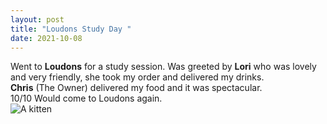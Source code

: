 ```yaml
---
layout: post
title: "Loudons Study Day "
date: 2021-10-08
---
```


Went to **Loudons** for a study session. Was greeted by **Lori** who was lovely and very friendly, she took my order and delivered my drinks. <br>
**Chris** (The Owner) delivered my food and it was spectacular.<br>
10/10 Would come to Loudons again.<br>
<img src="https://pbs.twimg.com/media/CJ_-EaxVAAAd5-u.jpg" alt="A kitten">
